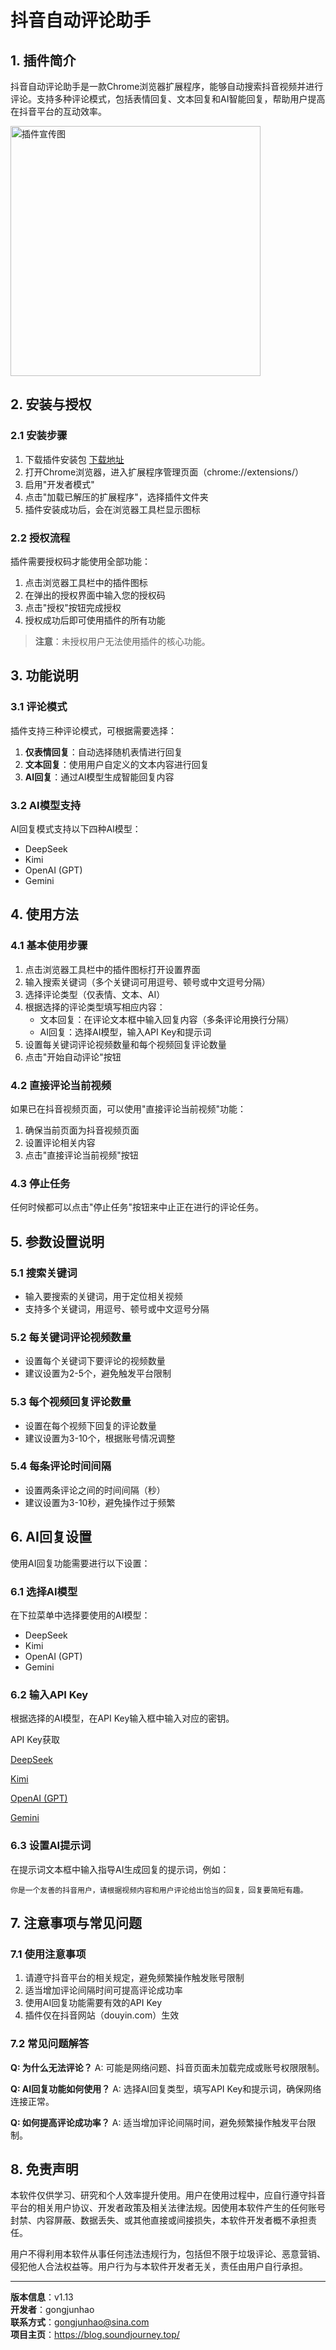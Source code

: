 # 抖音自动评论助手

## 1. 插件简介

抖音自动评论助手是一款Chrome浏览器扩展程序，能够自动搜索抖音视频并进行评论。支持多种评论模式，包括表情回复、文本回复和AI智能回复，帮助用户提高在抖音平台的互动效率。

<img src="images/douyin-ai-comment-pic.png" alt="插件宣传图" width="400"/>

## 2. 安装与授权

### 2.1 安装步骤
1. 下载插件安装包  [下载地址](https://blog.soundjourney.top/archives/wei-ming-ming-wen-zhang)
2. 打开Chrome浏览器，进入扩展程序管理页面（chrome://extensions/）
3. 启用"开发者模式"
4. 点击"加载已解压的扩展程序"，选择插件文件夹
5. 插件安装成功后，会在浏览器工具栏显示图标

### 2.2 授权流程
插件需要授权码才能使用全部功能：
1. 点击浏览器工具栏中的插件图标
2. 在弹出的授权界面中输入您的授权码
3. 点击"授权"按钮完成授权
4. 授权成功后即可使用插件的所有功能

> **注意**：未授权用户无法使用插件的核心功能。

## 3. 功能说明

### 3.1 评论模式
插件支持三种评论模式，可根据需要选择：

1. **仅表情回复**：自动选择随机表情进行回复
2. **文本回复**：使用用户自定义的文本内容进行回复
3. **AI回复**：通过AI模型生成智能回复内容

### 3.2 AI模型支持
AI回复模式支持以下四种AI模型：
- DeepSeek
- Kimi
- OpenAI (GPT)
- Gemini

## 4. 使用方法

### 4.1 基本使用步骤
1. 点击浏览器工具栏中的插件图标打开设置界面
2. 输入搜索关键词（多个关键词可用逗号、顿号或中文逗号分隔）
3. 选择评论类型（仅表情、文本、AI）
4. 根据选择的评论类型填写相应内容：
   - 文本回复：在评论文本框中输入回复内容（多条评论用换行分隔）
   - AI回复：选择AI模型，输入API Key和提示词
5. 设置每关键词评论视频数量和每个视频回复评论数量
6. 点击"开始自动评论"按钮

### 4.2 直接评论当前视频
如果已在抖音视频页面，可以使用"直接评论当前视频"功能：
1. 确保当前页面为抖音视频页面
2. 设置评论相关内容
3. 点击"直接评论当前视频"按钮

### 4.3 停止任务
任何时候都可以点击"停止任务"按钮来中止正在进行的评论任务。

## 5. 参数设置说明

### 5.1 搜索关键词
- 输入要搜索的关键词，用于定位相关视频
- 支持多个关键词，用逗号、顿号或中文逗号分隔

### 5.2 每关键词评论视频数量
- 设置每个关键词下要评论的视频数量
- 建议设置为2-5个，避免触发平台限制

### 5.3 每个视频回复评论数量
- 设置在每个视频下回复的评论数量
- 建议设置为3-10个，根据账号情况调整

### 5.4 每条评论时间间隔
- 设置两条评论之间的时间间隔（秒）
- 建议设置为3-10秒，避免操作过于频繁

## 6. AI回复设置

使用AI回复功能需要进行以下设置：

### 6.1 选择AI模型
在下拉菜单中选择要使用的AI模型：
- DeepSeek
- Kimi
- OpenAI (GPT)
- Gemini

### 6.2 输入API Key
根据选择的AI模型，在API Key输入框中输入对应的密钥。

API Key获取

[DeepSeek](https://platform.deepseek.com/)

[Kimi](https://platform.moonshot.cn/console/account)

[OpenAI (GPT)](https://platform.openai.com/api-keys)

[Gemini](https://aistudio.google.com/app/apikey?hl=zh-cn)


### 6.3 设置AI提示词
在提示词文本框中输入指导AI生成回复的提示词，例如：
```
你是一个友善的抖音用户，请根据视频内容和用户评论给出恰当的回复，回复要简短有趣。
```

## 7. 注意事项与常见问题

### 7.1 使用注意事项
1. 请遵守抖音平台的相关规定，避免频繁操作触发账号限制
2. 适当增加评论间隔时间可提高评论成功率
3. 使用AI回复功能需要有效的API Key
4. 插件仅在抖音网站（douyin.com）生效

### 7.2 常见问题解答

**Q: 为什么无法评论？**
A: 可能是网络问题、抖音页面未加载完成或账号权限限制。

**Q: AI回复功能如何使用？**
A: 选择AI回复类型，填写API Key和提示词，确保网络连接正常。

**Q: 如何提高评论成功率？**
A: 适当增加评论间隔时间，避免频繁操作触发平台限制。

## 8. 免责声明

本软件仅供学习、研究和个人效率提升使用。用户在使用过程中，应自行遵守抖音平台的相关用户协议、开发者政策及相关法律法规。因使用本软件产生的任何账号封禁、内容屏蔽、数据丢失、或其他直接或间接损失，本软件开发者概不承担责任。

用户不得利用本软件从事任何违法违规行为，包括但不限于垃圾评论、恶意营销、侵犯他人合法权益等。用户行为与本软件开发者无关，责任由用户自行承担。

---

**版本信息**：v1.13  
**开发者**：gongjunhao  
**联系方式**：gongjunhao@sina.com  
**项目主页**：https://blog.soundjourney.top/
